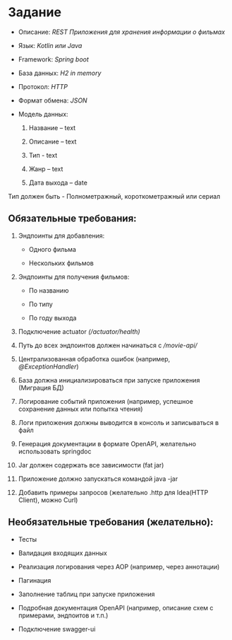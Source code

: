 ﻿# Задание
- Описание: _REST Приложения для хранения информации о фильмах_

- Язык: _Kotlin или Java_

- Framework: _Spring boot_

- База данных: _H2 in memory_ 

- Протокол: _HTTP_

- Формат обмена: _JSON_

- Модель данных:

  1. Название – text 

  2. Описание – text

  3. Тип - text

  4. Жанр – text 

  5. Дата выхода – date 

Тип должен быть - Полнометражный, короткометражный или сериал

## Обязательные требования:

1. Эндпоинты для добавления:

   - Одного фильма

   - Нескольких фильмов

2. Эндпоинты для получения фильмов:

   - По названию

   - По типу

   - По году выхода

3. Подключение actuator _(/actuator/health)_

4. Путь до всех эндпоинтов должен начинаться с _/movie-api/_

5. Централизованная обработка ошибок (например, _@ExceptionHandler_)

6. База должна инициализироваться при запуске приложения (Миграция БД)

7. Логирование событий приложения (например, успешное сохранение данных или попытка чтения)

8. Логи приложения должны выводится в консоль и записываться в файл

9. Генерация документации в формате OpenAPI, желательно использовать springdoc

10. Jar должен содержать все зависимости (fat jar)

11. Приложение должно запускаться командой java -jar

12. Добавить примеры запросов (желательно .http для Idea(HTTP Client), можно  Curl)

## Необязательные требования (желательно):

- Тесты

- Валидация входящих данных

- Реализация логирования через AOP (например, через аннотации)

- Пагинация

- Заполнение таблиц при запуске приложения 

- Подробная документация OpenAPI (например, описание схем с примерами, эндпоитов и т.п.)

- Подключение swagger-ui
